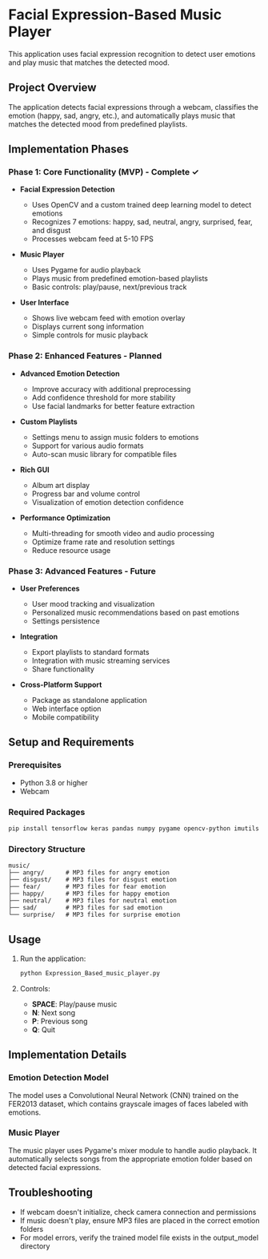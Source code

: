# Facial Expression-Based Music Player

This application uses facial expression recognition to detect user emotions and play music that matches the detected mood.

## Project Overview

The application detects facial expressions through a webcam, classifies the emotion (happy, sad, angry, etc.), and automatically plays music that matches the detected mood from predefined playlists.

## Implementation Phases

### Phase 1: Core Functionality (MVP) - Complete ✓

- **Facial Expression Detection**

  - Uses OpenCV and a custom trained deep learning model to detect emotions
  - Recognizes 7 emotions: happy, sad, neutral, angry, surprised, fear, and disgust
  - Processes webcam feed at 5-10 FPS

- **Music Player**

  - Uses Pygame for audio playback
  - Plays music from predefined emotion-based playlists
  - Basic controls: play/pause, next/previous track

- **User Interface**
  - Shows live webcam feed with emotion overlay
  - Displays current song information
  - Simple controls for music playback

### Phase 2: Enhanced Features - Planned

- **Advanced Emotion Detection**

  - Improve accuracy with additional preprocessing
  - Add confidence threshold for more stability
  - Use facial landmarks for better feature extraction

- **Custom Playlists**

  - Settings menu to assign music folders to emotions
  - Support for various audio formats
  - Auto-scan music library for compatible files

- **Rich GUI**

  - Album art display
  - Progress bar and volume control
  - Visualization of emotion detection confidence

- **Performance Optimization**
  - Multi-threading for smooth video and audio processing
  - Optimize frame rate and resolution settings
  - Reduce resource usage

### Phase 3: Advanced Features - Future

- **User Preferences**

  - User mood tracking and visualization
  - Personalized music recommendations based on past emotions
  - Settings persistence

- **Integration**

  - Export playlists to standard formats
  - Integration with music streaming services
  - Share functionality

- **Cross-Platform Support**
  - Package as standalone application
  - Web interface option
  - Mobile compatibility

## Setup and Requirements

### Prerequisites

- Python 3.8 or higher
- Webcam

### Required Packages

```bash
pip install tensorflow keras pandas numpy pygame opencv-python imutils deepface
```

### Directory Structure

```
music/
├── angry/      # MP3 files for angry emotion
├── disgust/    # MP3 files for disgust emotion
├── fear/       # MP3 files for fear emotion
├── happy/      # MP3 files for happy emotion
├── neutral/    # MP3 files for neutral emotion
├── sad/        # MP3 files for sad emotion
└── surprise/   # MP3 files for surprise emotion
```

## Usage

1. Run the application:

   ```bash
   python Expression_Based_music_player.py
   ```

2. Controls:
   - **SPACE**: Play/pause music
   - **N**: Next song
   - **P**: Previous song
   - **Q**: Quit

## Implementation Details

### Emotion Detection Model

The model uses a Convolutional Neural Network (CNN) trained on the FER2013 dataset, which contains grayscale images of faces labeled with emotions.

### Music Player

The music player uses Pygame's mixer module to handle audio playback. It automatically selects songs from the appropriate emotion folder based on detected facial expressions.

## Troubleshooting

- If webcam doesn't initialize, check camera connection and permissions
- If music doesn't play, ensure MP3 files are placed in the correct emotion folders
- For model errors, verify the trained model file exists in the output_model directory
